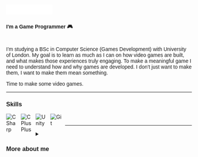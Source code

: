 <img src="heading.svg" style="width: 25%;" alt="Click to see the source">
<h4 style="font-family: Helvetica, sans-serif;">I'm a Game Programmer 🎮</h4>

#

<p style="font-family: Helvetica, sans-serif;">I’m studying a BSc in Computer Science (Games Development) with University of London. My goal is to learn as much as I can on how video games are built, and what makes those experiences truly engaging. To make a meaningful game I need to understand how and why games are developed. I don’t just want to make them, I want to make them mean something.</p>
<p style="font-family: Helvetica, sans-serif;">Time to make some video games.</p>

___

<h3 style="font-family: Helvetica, sans-serif;">Skills</h3>

<img align="left" alt="C Sharp" width="30px" style="padding-right:10px;" src="https://cdn.jsdelivr.net/gh/devicons/devicon/icons/csharp/csharp-original.svg"/> 
<img align="left" alt="C Plus Plus" width="30px" style="padding-right:10px;" src="https://cdn.jsdelivr.net/gh/devicons/devicon/icons/cplusplus/cplusplus-original.svg"/> 
<img align="left" alt="Unity" width="30px" style="padding-right:10px;" src="https://files.rubixdev.de/logos/unity.svg"/> 
<img align="left" alt="Git" width="30px" style="padding-right: 10px;" src="https://cdn.jsdelivr.net/gh/devicons/devicon/icons/git/git-original.svg"/>
<br />    

___
<details>
<summary><h3 style="font-family: Helvetica, sans-serif;">More about me</h3></summary>
          <p style="font-family: Helvetica, sans-serif;">At the age of 14, after finishing the game, I watched The Making of The Last of Us. I instantly fell in love with the game development culture while being inspired by all the talented and creative people that bring a game to life. Without physically being there, I felt that this was the place for me, and this is the place I belong. In many ways I feel indebted to the game developers that gave me this sense of purpose and all I want to do is pay my debts by doing the same for others. I wouldn’t be who I am without them.</p>

<!---
kylejussab/kylejussab is a ✨ special ✨ repository because its `README.md` (this file) appears on your GitHub profile.
You can click the Preview link to take a look at your changes.
--->
